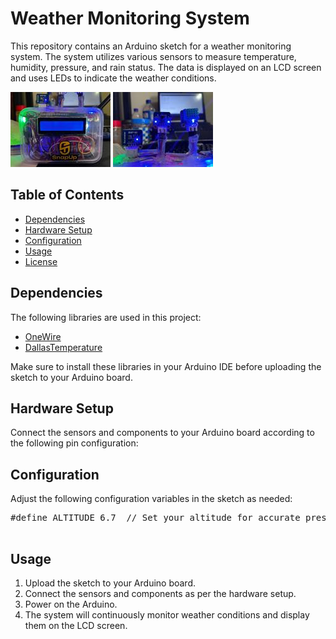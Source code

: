 <!DOCTYPE html>
<html lang="en">
<head>
    <meta charset="UTF-8">
    <meta http-equiv="X-UA-Compatible" content="IE=edge">
    <meta name="viewport" content="width=device-width, initial-scale=1.0">
</head>
<body>
    <h1>Weather Monitoring System</h1>
    <p>This repository contains an Arduino sketch for a weather monitoring system. The system utilizes various sensors to measure temperature, humidity, pressure, and rain status. The data is displayed on an LCD screen and uses LEDs to indicate the weather conditions.</p>
    <img src="image_2023-12-01_170820377.png" alt="Image 1">
    <img src="image_2023-12-01_170824688.png" alt="Image 2">
    <h2>Table of Contents</h2>
    <ul>
        <li><a href="#dependencies">Dependencies</a></li>
        <li><a href="#hardware-setup">Hardware Setup</a></li>
        <li><a href="#configuration">Configuration</a></li>
        <li><a href="#usage">Usage</a></li>
        <li><a href="#license">License</a></li>
    </ul>
    <h2 id="dependencies">Dependencies</h2>
    <p>The following libraries are used in this project:</p>
    <ul>
        <li><a href="https://github.com/PaulStoffregen/OneWire">OneWire</a></li>
        <li><a href="https://github.com/milesburton/Arduino-Temperature-Control-Library">DallasTemperature</a></li>
        <!-- Add other library links as needed -->
    </ul>
    <p>Make sure to install these libraries in your Arduino IDE before uploading the sketch to your Arduino board.</p>
    <h2 id="hardware-setup">Hardware Setup</h2>
    <p>Connect the sensors and components to your Arduino board according to the following pin configuration:</p>
    <!-- Add your hardware setup details here -->
    <h2 id="configuration">Configuration</h2>
    <p>Adjust the following configuration variables in the sketch as needed:</p>
    <pre>
#define ALTITUDE 6.7  // Set your altitude for accurate pressure readings
    </pre>
    <h2 id="usage">Usage</h2>
    <ol>
        <li>Upload the sketch to your Arduino board.</li>
        <li>Connect the sensors and components as per the hardware setup.</li>
        <li>Power on the Arduino.</li>
        <li>The system will continuously monitor weather conditions and display them on the LCD screen.</li>
    </ol>
</body>
</html>
